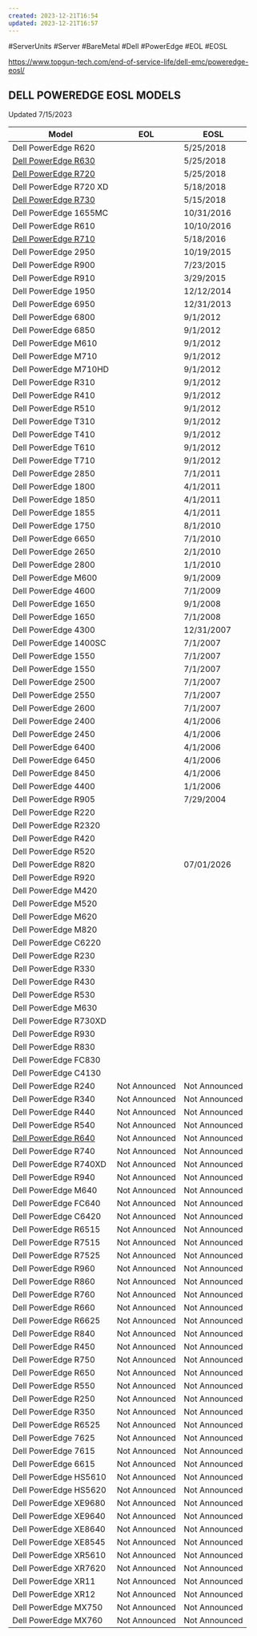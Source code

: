 ```yaml
---
created: 2023-12-21T16:54
updated: 2023-12-21T16:57
---
```

#ServerUnits #Server #BareMetal #Dell #PowerEdge #EOL #EOSL

https://www.topgun-tech.com/end-of-service-life/dell-emc/poweredge-eosl/

## **DELL POWEREDGE EOSL MODELS**
Updated 7/15/2023
  
|Model|EOL|EOSL|
|---|---|---|
|Dell PowerEdge R620||5/25/2018|
|[Dell PowerEdge R630](https://www.topgun-tech.com/end-of-service-life/dell-emc/poweredge-r630/)||5/25/2018|
|[Dell PowerEdge R720](https://www.topgun-tech.com/end-of-service-life/dell-emc/poweredge-r720/)||5/25/2018|
|Dell PowerEdge R720 XD||5/18/2018|
|[Dell PowerEdge R730](https://www.topgun-tech.com/end-of-service-life/dell-emc/dell-poweredge-r730/)||5/15/2018|
|Dell PowerEdge 1655MC||10/31/2016|
|Dell PowerEdge R610||10/10/2016|
|[Dell PowerEdge R710](https://www.topgun-tech.com/end-of-service-life/dell-emc/poweredge-r710/)||5/18/2016|
|Dell PowerEdge 2950||10/19/2015|
|Dell PowerEdge R900||7/23/2015|
|Dell PowerEdge R910||3/29/2015|
|Dell PowerEdge 1950||12/12/2014|
|Dell PowerEdge 6950||12/31/2013|
|Dell PowerEdge 6800||9/1/2012|
|Dell PowerEdge 6850||9/1/2012|
|Dell PowerEdge M610||9/1/2012|
|Dell PowerEdge M710||9/1/2012|
|Dell PowerEdge M710HD||9/1/2012|
|Dell PowerEdge R310||9/1/2012|
|Dell PowerEdge R410||9/1/2012|
|Dell PowerEdge R510||9/1/2012|
|Dell PowerEdge T310||9/1/2012|
|Dell PowerEdge T410||9/1/2012|
|Dell PowerEdge T610||9/1/2012|
|Dell PowerEdge T710||9/1/2012|
|Dell PowerEdge 2850||7/1/2011|
|Dell PowerEdge 1800||4/1/2011|
|Dell PowerEdge 1850||4/1/2011|
|Dell PowerEdge 1855||4/1/2011|
|Dell PowerEdge 1750||8/1/2010|
|Dell PowerEdge 6650||7/1/2010|
|Dell PowerEdge 2650||2/1/2010|
|Dell PowerEdge 2800||1/1/2010|
|Dell PowerEdge M600||9/1/2009|
|Dell PowerEdge 4600||7/1/2009|
|Dell PowerEdge 1650||9/1/2008|
|Dell PowerEdge 1650||7/1/2008|
|Dell PowerEdge 4300||12/31/2007|
|Dell PowerEdge 1400SC||7/1/2007|
|Dell PowerEdge 1550||7/1/2007|
|Dell PowerEdge 1550||7/1/2007|
|Dell PowerEdge 2500||7/1/2007|
|Dell PowerEdge 2550||7/1/2007|
|Dell PowerEdge 2600||7/1/2007|
|Dell PowerEdge 2400||4/1/2006|
|Dell PowerEdge 2450||4/1/2006|
|Dell PowerEdge 6400||4/1/2006|
|Dell PowerEdge 6450||4/1/2006|
|Dell PowerEdge 8450||4/1/2006|
|Dell PowerEdge 4400||1/1/2006|
|Dell PowerEdge R905||7/29/2004|
|Dell PowerEdge R220|||
|Dell PowerEdge R2320|||
|Dell PowerEdge R420|||
|Dell PowerEdge R520|||
|Dell PowerEdge R820||07/01/2026|
|Dell PowerEdge R920|||
|Dell PowerEdge M420|||
|Dell PowerEdge M520|||
|Dell PowerEdge M620|||
|Dell PowerEdge M820|||
|Dell PowerEdge C6220|||
|Dell PowerEdge R230|||
|Dell PowerEdge R330|||
|Dell PowerEdge R430|||
|Dell PowerEdge R530|||
|Dell PowerEdge M630|||
|Dell PowerEdge R730XD|||
|Dell PowerEdge R930|||
|Dell PowerEdge R830|||
|Dell PowerEdge FC830|||
|Dell PowerEdge C4130|||
|Dell PowerEdge R240|Not Announced|Not Announced|
|Dell PowerEdge R340|Not Announced|Not Announced|
|Dell PowerEdge R440|Not Announced|Not Announced|
|Dell PowerEdge R540|Not Announced|Not Announced|
|[Dell PowerEdge R640](https://www.topgun-tech.com/end-of-service-life/dell-emc/poweredge-r640/)|Not Announced|Not Announced|
|Dell PowerEdge R740|Not Announced|Not Announced|
|Dell PowerEdge R740XD|Not Announced|Not Announced|
|Dell PowerEdge R940|Not Announced|Not Announced|
|Dell PowerEdge M640|Not Announced|Not Announced|
|Dell PowerEdge FC640|Not Announced|Not Announced|
|Dell PowerEdge C6420|Not Announced|Not Announced|
|Dell PowerEdge R6515|Not Announced|Not Announced|
|Dell PowerEdge R7515|Not Announced|Not Announced|
|Dell PowerEdge R7525|Not Announced|Not Announced|
|Dell PowerEdge R960|Not Announced|Not Announced|
|Dell PowerEdge R860|Not Announced|Not Announced|
|Dell PowerEdge R760|Not Announced|Not Announced|
|Dell PowerEdge R660|Not Announced|Not Announced|
|Dell PowerEdge R6625|Not Announced|Not Announced|
|Dell PowerEdge R840|Not Announced|Not Announced|
|Dell PowerEdge R450|Not Announced|Not Announced|
|Dell PowerEdge R750|Not Announced|Not Announced|
|Dell PowerEdge R650|Not Announced|Not Announced|
|Dell PowerEdge R550|Not Announced|Not Announced|
|Dell PowerEdge R250|Not Announced|Not Announced|
|Dell PowerEdge R350|Not Announced|Not Announced|
|Dell PowerEdge R6525|Not Announced|Not Announced|
|Dell PowerEdge 7625|Not Announced|Not Announced|
|Dell PowerEdge 7615|Not Announced|Not Announced|
|Dell PowerEdge 6615|Not Announced|Not Announced|
|Dell PowerEdge HS5610|Not Announced|Not Announced|
|Dell PowerEdge HS5620|Not Announced|Not Announced|
|Dell PowerEdge XE9680|Not Announced|Not Announced|
|Dell PowerEdge XE9640|Not Announced|Not Announced|
|Dell PowerEdge XE8640|Not Announced|Not Announced|
|Dell PowerEdge XE8545|Not Announced|Not Announced|
|Dell PowerEdge XR5610|Not Announced|Not Announced|
|Dell PowerEdge XR7620|Not Announced|Not Announced|
|Dell PowerEdge XR11|Not Announced|Not Announced|
|Dell PowerEdge XR12|Not Announced|Not Announced|
|Dell PowerEdge MX750|Not Announced|Not Announced|
|Dell PowerEdge MX760|Not Announced|Not Announced|

